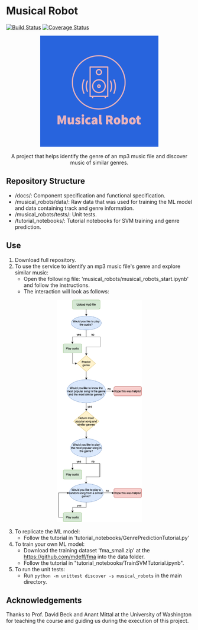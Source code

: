 # Musical Robot
[![Build Status](https://app.travis-ci.com/MusicalRobots/Musical_Robots.svg?branch=main)](https://app.travis-ci.com/MusicalRobots/Musical_Robots)
[![Coverage Status](https://coveralls.io/repos/github/MusicalRobots/Musical_Robots/badge.svg?branch=main)](https://coveralls.io/github/MusicalRobots/Musical_Robots?branch=main)

<p align="center">
	<img src="docs/MusicalRobotLogo2.png" width="320" height="300"> 
</p>

<p align="center">
A project that helps identify the genre of an mp3 music file and discover music of similar genres.
</p>

## Repository Structure
- /docs/: Component specification and functional specification.
- /musical_robots/data/: Raw data that was used for training the ML model and data containing track and genre information.
- /musical_robots/tests/: Unit tests.
- /tutorial_notebooks/: Tutorial notebooks for SVM training and genre prediction.


## Use
1) Download full repository.
2) To use the service to identify an mp3 music file's genre and explore similar music:
	- Open the following file: 'musical_robots/musical_robots_start.ipynb' and follow the instructions.	
	- The interaction will look as follows:
<p align="center">
	<img src="docs/MusicalRobotFlowchart.png" height="600"> 
</p>
	
3) To replicate the ML model:
	- Follow the tutorial in 'tutorial_notebooks/GenrePredictionTutorial.py'
4) To train your own ML model:
	- Download the training dataset 'fma_small.zip' at the https://github.com/mdeff/fma into the data folder.
	- Follow the tutorial in "tutorial_notebooks/TrainSVMTutorial.ipynb".
5) To run the unit tests:
	- Run `python -m unittest discover -s musical_robots`  in the main directory.
	
<!-- 7) To check out a Neural Networks approach for training the model, please open 'musical_robots/TrainANetwork.ipynb'.
 -->
## Acknowledgements
Thanks to Prof. David Beck and Anant Mittal at the University of Washington for teaching the course and guiding us during the execution of this project.
